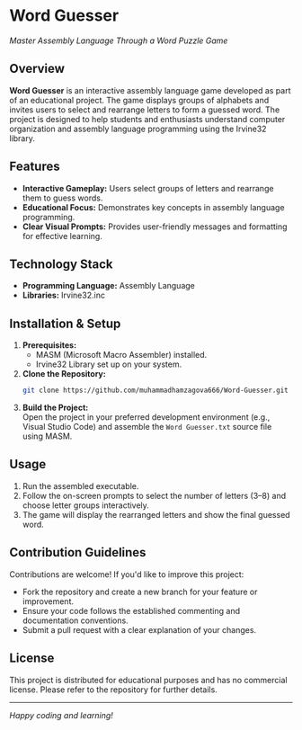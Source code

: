 # Word Guesser
*Master Assembly Language Through a Word Puzzle Game*

## Overview
**Word Guesser** is an interactive assembly language game developed as part of an educational project. The game displays groups of alphabets and invites users to select and rearrange letters to form a guessed word. The project is designed to help students and enthusiasts understand computer organization and assembly language programming using the Irvine32 library.

## Features
- **Interactive Gameplay:** Users select groups of letters and rearrange them to guess words.
- **Educational Focus:** Demonstrates key concepts in assembly language programming.
- **Clear Visual Prompts:** Provides user-friendly messages and formatting for effective learning.

## Technology Stack
- **Programming Language:** Assembly Language
- **Libraries:** Irvine32.inc

## Installation & Setup
1. **Prerequisites:**  
   - MASM (Microsoft Macro Assembler) installed.
   - Irvine32 Library set up on your system.
2. **Clone the Repository:**  
   ```sh
   git clone https://github.com/muhammadhamzagova666/Word-Guesser.git
   ```
3. **Build the Project:**  
   Open the project in your preferred development environment (e.g., Visual Studio Code) and assemble the `Word Guesser.txt` source file using MASM.

## Usage
1. Run the assembled executable.  
2. Follow the on-screen prompts to select the number of letters (3–8) and choose letter groups interactively.
3. The game will display the rearranged letters and show the final guessed word.

## Contribution Guidelines
Contributions are welcome! If you'd like to improve this project:
- Fork the repository and create a new branch for your feature or improvement.
- Ensure your code follows the established commenting and documentation conventions.
- Submit a pull request with a clear explanation of your changes.

## License
This project is distributed for educational purposes and has no commercial license. Please refer to the repository for further details.

---

*Happy coding and learning!*
